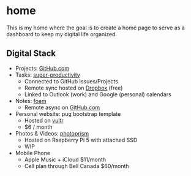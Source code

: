 # home

This is my home where the goal is to create a home page to serve as a dashboard to keep my digital life organized.

## Digital Stack

- Projects: [GitHub.com](https://github.com/)
- Tasks: [super-productivity](https://github.com/johannesjo/super-productivity)
  - Connected to GitHub Issues/Projects
  - Remote sync hosted on [Dropbox](https://www.dropbox.com/) (free)
  - Linked to Outlook (work) and Google (personal) calendars
- Notes: [foam](https://github.com/foambubble/foam)
  - Remote async on [GitHub.com](https://github.com/)
- Personal website: pug bootstrap template
  - Hosted on [vultr](https://www.vultr.com/)
  - $6 / month
- Photos & Videos: [photoprism](https://github.com/photoprism/photoprism)
  - Hosted on Raspberry Pi 5 with attached SSD
  - WIP
- Mobile Phone
  - Apple Music + iCloud $11/month
  - Cell plan through Bell Canada $60/month

